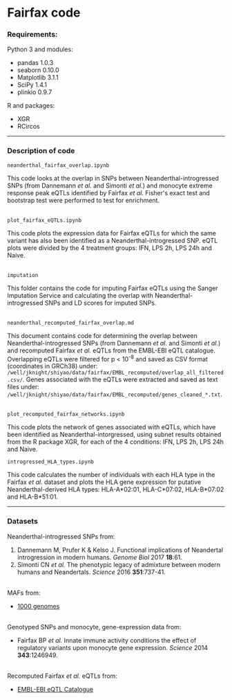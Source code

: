# Fairfax code

### Requirements:
Python 3 and modules:
* pandas 1.0.3
* seaborn 0.10.0
* Matplotlib 3.1.1
* SciPy 1.4.1
* plinkio 0.9.7

R and packages:
* XGR
* RCircos

---

### Description of code

    neanderthal_fairfax_overlap.ipynb
This code looks at the overlap in SNPs between Neanderthal-introgressed SNPs (from Dannemann *et al.* and Simonti *et al.*) and monocyte extreme response peak eQTLs identified by Fairfax *et al*. Fisher's exact test and bootstrap test were performed to test for enrichment.  
&nbsp;

    plot_fairfax_eQTLs.ipynb
This code plots the expression data for Fairfax eQTLs for which the same variant has also been identified as a Neanderthal-introgressed SNP. eQTL plots were divided by the 4 treatment groups: IFN, LPS 2h, LPS 24h and Naive.  
&nbsp;  

    imputation
This folder contains the code for imputing Fairfax eQTLs using the Sanger Imputation Service and calculating the overlap with Neanderthal-introgressed SNPs and LD scores for imputed SNPs.  
&nbsp;

    neanderthal_recomputed_fairfax_overlap.md
This document contains code for determining the overlap between Neanderthal-introgressed SNPs (from Dannemann *et al.* and Simonti *et al.*) and recomputed Fairfax *et al.* eQTLs from the EMBL-EBI eQTL catalogue. Overlapping eQTLs were filtered for p < 10<sup>-8</sup> and saved as CSV format (coordinates in GRCh38) under: `/well/jknight/shiyao/data/fairfax/EMBL_recomputed/overlap_all_filtered.csv/`. Genes associated with the eQTLs were extracted and saved as text files under: `/well/jknight/shiyao/data/fairfax/EMBL_recomputed/genes_cleaned_*.txt`.  
&nbsp;

    plot_recomputed_fairfax_networks.ipynb
This code plots the network of genes associated with eQTLs, which have been identified as Neanderthal-intorgressed, using subnet results obtained from the R package XGR, for each of the 4 conditions: IFN, LPS 2h, LPS 24h and Naive.
&nbsp;

    introgressed_HLA_types.ipynb
This code calculates the number of individuals with each HLA type in the Fairfax *et al.* dataset and plots the HLA gene expression for putative Neanderthal-derived HLA types: HLA-A\*02:01, HLA-C\*07:02, HLA-B\*07:02 and HLA-B\*51:01.  

---

### Datasets
Neanderthal-introgressed SNPs from:
1. Dannemann M, Prufer K & Kelso J. Functional implications of Neandertal introgression in modern humans. *Genome Biol* 2017 **18**:61.
2. Simonti CN *et al.* The phenotypic legacy of admixture between modern humans and Neandertals. *Science* 2016 **351**:737-41.  
&nbsp;

MAFs from:
* [1000 genomes](https://www.internationalgenome.org/data/)  
&nbsp;

Genotyped SNPs and monocyte, gene-expression data from:
* Fairfax BP *et al.* Innate immune activity conditions the effect of regulatory variants upon monocyte gene expression. *Science* 2014 **343**:1246949.  
&nbsp;

Recomputed Fairfax *et al.* eQTLs from:
* [EMBL-EBI eQTL Catalogue](https://www.ebi.ac.uk/eqtl/Data_access/)
